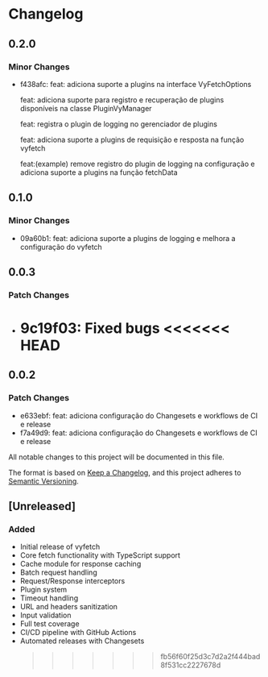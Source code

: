 # Changelog

## 0.2.0

### Minor Changes

- f438afc: feat: adiciona suporte a plugins na interface VyFetchOptions

  feat: adiciona suporte para registro e recuperação de plugins disponíveis na classe PluginVyManager

  feat: registra o plugin de logging no gerenciador de plugins

  feat: adiciona suporte a plugins de requisição e resposta na função vyfetch

  feat:(example) remove registro do plugin de logging na configuração e adiciona suporte a plugins na função fetchData

## 0.1.0

### Minor Changes

- 09a60b1: feat: adiciona suporte a plugins de logging e melhora a configuração do vyfetch

## 0.0.3

### Patch Changes

- 9c19f03: Fixed bugs
  <<<<<<< HEAD
  =======

## 0.0.2

### Patch Changes

- e633ebf: feat: adiciona configuração do Changesets e workflows de CI e release
- f7a49d9: feat: adiciona configuração do Changesets e workflows de CI e release

All notable changes to this project will be documented in this file.

The format is based on [Keep a Changelog](https://keepachangelog.com/en/1.0.0/),
and this project adheres to [Semantic Versioning](https://semver.org/spec/v2.0.0.html).

## [Unreleased]

### Added

- Initial release of vyfetch
- Core fetch functionality with TypeScript support
- Cache module for response caching
- Batch request handling
- Request/Response interceptors
- Plugin system
- Timeout handling
- URL and headers sanitization
- Input validation
- Full test coverage
- CI/CD pipeline with GitHub Actions
- Automated releases with Changesets
  > > > > > > > fb56f60f25d3c7d2a2f444bad8f531cc2227678d

